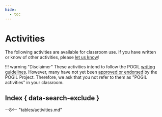 ```yaml
---
hide:
  - toc
---
```


# Activities

The following activities are available for classroom use.
If you have written or know of other activities, please [let us know](../info/contrib.md)!

!!! warning "Disclaimer"
    These activities intend to follow the POGIL [writing guidelines][1].
    However, many have not yet been [approved or endorsed][2] by the POGIL Project.
    Therefore, we ask that you not refer to them as "POGIL activities" in your classroom.

[1]: https://pogil.org/authoring-materials/writing-guidelines
[2]: https://pogil.org/authoring-materials/endorsement-publication

## Index { data-search-exclude }

--8<-- "tables/activities.md"
